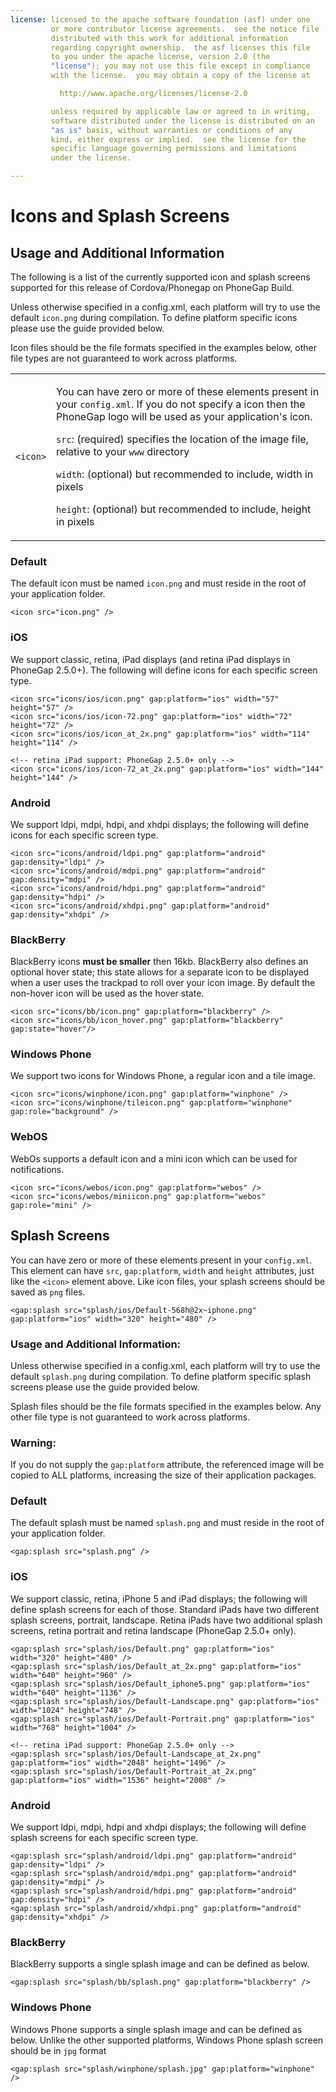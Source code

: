 ```yaml
---
license: licensed to the apache software foundation (asf) under one
         or more contributor license agreements.  see the notice file
         distributed with this work for additional information
         regarding copyright ownership.  the asf licenses this file
         to you under the apache license, version 2.0 (the
         "license"); you may not use this file except in compliance
         with the license.  you may obtain a copy of the license at

           http://www.apache.org/licenses/license-2.0

         unless required by applicable law or agreed to in writing,
         software distributed under the license is distributed on an
         "as is" basis, without warranties or conditions of any
         kind, either express or implied.  see the license for the
         specific language governing permissions and limitations
         under the license.

---
```


# Icons and Splash Screens

## Usage and Additional Information

The following is a list of the currently supported icon and splash screens supported for this release of Cordova/Phonegap on PhoneGap Build.

Unless otherwise specified in a config.xml, each platform will try to use the default `icon.png` during compilation. To define platform specific icons please use the guide provided below.

Icon files should be the file formats specified in the examples below, other file types are not guaranteed to work across platforms.

<table class="table">
  <tr>
    <td><code>&lt;icon&gt;</code></td>
    <td>
      <p>
        You can have zero or more of these elements present in your
        <code>config.xml</code>. If you do not specify a icon then the PhoneGap logo will
        be used as your application's icon.
      </p>
      <p>
        <code>src</code>: (required) specifies the location of the image file, relative
        to your <code>www</code> directory
      </p>
      <p>
        <code>width</code>: (optional) but recommended to include, width in pixels
      </p>
      <p>
        <code>height</code>: (optional) but recommended to include, height in pixels
      </p>
    </td>
  </tr>
</table>

### Default

The default icon must be named `icon.png` and must reside in the root of your application folder.

    <icon src="icon.png" />

### iOS

We support classic, retina, iPad displays (and retina iPad displays in PhoneGap 2.5.0+). The following will define icons for each specific screen type.

    <icon src="icons/ios/icon.png" gap:platform="ios" width="57" height="57" />
    <icon src="icons/ios/icon-72.png" gap:platform="ios" width="72" height="72" />
    <icon src="icons/ios/icon_at_2x.png" gap:platform="ios" width="114" height="114" />

    <!-- retina iPad support: PhoneGap 2.5.0+ only -->
    <icon src="icons/ios/icon-72_at_2x.png" gap:platform="ios" width="144" height="144" />

### Android

We support ldpi, mdpi, hdpi, and xhdpi displays; the following will define icons for each specific screen type.

    <icon src="icons/android/ldpi.png" gap:platform="android" gap:density="ldpi" />
    <icon src="icons/android/mdpi.png" gap:platform="android" gap:density="mdpi" />
    <icon src="icons/android/hdpi.png" gap:platform="android" gap:density="hdpi" />
    <icon src="icons/android/xhdpi.png" gap:platform="android" gap:density="xhdpi" />

### BlackBerry

BlackBerry icons __must be smaller__ then 16kb. BlackBerry also defines an optional hover state; this state allows for a separate icon to be displayed when a user uses the trackpad to roll over your icon image. By default the non-hover icon will be used as the hover state.

    <icon src="icons/bb/icon.png" gap:platform="blackberry" />
    <icon src="icons/bb/icon_hover.png" gap:platform="blackberry" gap:state="hover"/>

### Windows Phone

We support two icons for Windows Phone, a regular icon and a tile image.

    <icon src="icons/winphone/icon.png" gap:platform="winphone" />
    <icon src="icons/winphone/tileicon.png" gap:platform="winphone" gap:role="background" />

### WebOS 

WebOs supports a default icon and a mini icon which can be used for notifications.

    <icon src="icons/webos/icon.png" gap:platform="webos" />
    <icon src="icons/webos/miniicon.png" gap:platform="webos" gap:role="mini" />

<a name="splashes"></a>
## Splash Screens

You can have zero or more of these elements present in your `config.xml`. This element can have `src`, `gap:platform`, `width` and `height` attributes, just like the `<icon>` element above. Like icon files, your splash screens should be saved as `png` files.

    <gap:splash src="splash/ios/Default-568h@2x~iphone.png" gap:platform="ios" width="320" height="480" />

### Usage and Additional Information:

Unless otherwise specified in a config.xml, each platform will try to use the default `splash.png` during compilation. To define platform specific splash screens please use the guide provided below.

Splash files should be the file formats specified in the examples below. Any other file type is not guaranteed to work across platforms.

### Warning:
If you do not supply the `gap:platform` attribute, the referenced image will be copied to ALL platforms, increasing the size of their application packages.

### Default

The default splash must be named `splash.png` and must reside in the root of your application folder.

    <gap:splash src="splash.png" />

### iOS

We support classic, retina, iPhone 5 and iPad displays; the following will define splash screens for each of those. Standard iPads have two different splash screens, portrait, landscape. Retina iPads have two additional splash screens, retina  portrait and retina landscape (PhoneGap 2.5.0+ only).

    <gap:splash src="splash/ios/Default.png" gap:platform="ios" width="320" height="480" />
    <gap:splash src="splash/ios/Default_at_2x.png" gap:platform="ios" width="640" height="960" />
    <gap:splash src="splash/ios/Default_iphone5.png" gap:platform="ios" width="640" height="1136" />
    <gap:splash src="splash/ios/Default-Landscape.png" gap:platform="ios" width="1024" height="748" />
    <gap:splash src="splash/ios/Default-Portrait.png" gap:platform="ios" width="768" height="1004" />

    <!-- retina iPad support: PhoneGap 2.5.0+ only -->
    <gap:splash src="splash/ios/Default-Landscape_at_2x.png" gap:platform="ios" width="2048" height="1496" />
    <gap:splash src="splash/ios/Default-Portrait_at_2x.png" gap:platform="ios" width="1536" height="2008" />

### Android

We support ldpi, mdpi, hdpi and xhdpi displays; the following will define splash screens for each specific screen type.

    <gap:splash src="splash/android/ldpi.png" gap:platform="android" gap:density="ldpi" />
    <gap:splash src="splash/android/mdpi.png" gap:platform="android" gap:density="mdpi" />
    <gap:splash src="splash/android/hdpi.png" gap:platform="android" gap:density="hdpi" />
    <gap:splash src="splash/android/xhdpi.png" gap:platform="android" gap:density="xhdpi" />

### BlackBerry 

BlackBerry supports a single splash image and can be defined as below.

    <gap:splash src="splash/bb/splash.png" gap:platform="blackberry" />

### Windows Phone

  Windows Phone supports a single splash image and can be defined as below. Unlike the other supported platforms, Windows Phone splash screen should be in `jpg` format

    <gap:splash src="splash/winphone/splash.jpg" gap:platform="winphone" />

